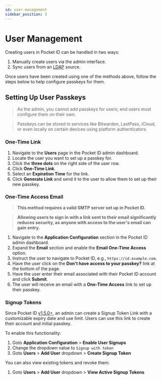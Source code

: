 ```yaml
---
id: user-management
sidebar_position: 3
---
```


# User Management

Creating users in Pocket ID can be handled in two ways:

1. Manually create users via the admin interface.
2. Sync users from an [LDAP](/docs/configuration/ldap) source.

Once users have been created using one of the methods above, follow the steps below to help configure passkeys for them.

## Setting Up User Passkeys

> As the admin, you cannot add passkeys for users; end users must configure them on their own.

> Passkeys can be stored in services like Bitwarden, LastPass, iCloud, or even locally on certain devices using platform authenticators.

### One-Time Link

1. Navigate to the **Users** page in the Pocket ID admin dashboard.
2. Locate the user you want to set up a passkey for.
3. Click the **three dots** on the right side of the user row.
4. Click **One-Time Link**.
5. Select an **Expiration Time** for the link.
6. Click **Generate Link** and send it to the user to allow them to set up their new passkey.

### One-Time Access Email

> **This method requires a valid SMTP server set up in Pocket ID.**

> **Allowing users to sign in with a link sent to their email significantly reduces security, as anyone with access to the user's email can gain entry.**

1. Navigate to the **Application Configuration** section in the Pocket ID admin dashboard.
2. Expand the **Email** section and enable the **Email One-Time Access** option.
3. Instruct the user to navigate to Pocket ID, e.g., `https://id.example.com`.
4. Have the user click on the **Don't have access to your passkey?** link at the bottom of the page.
5. Have the user enter their email associated with their Pocket ID account and click **Submit**.
6. The user will receive an email with a **One-Time Access** link to set up their passkey.

### Signup Tokens 

Since Pocket ID [v1.5.0+](https://github.com/pocket-id/pocket-id/pull/672), an admin can create a Signup Token Link with a customizable expiry date and use limit. Users can use this link to create their account and initial passkey.

To enable this functionality:

1. Goto **Application Configuration** > **Enable User Signups**
2. Change the dropdown value to `Signup with token`
3. Goto **Users** > **Add User** dropdown > **Create Signup Token**

You can also view existing tokens and revoke them:

1. Goto **Users** > **Add User** dropdown > **View Active Signup Tokens**

